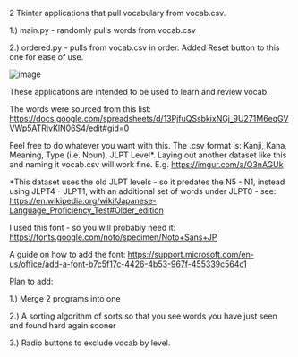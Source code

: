 2 Tkinter applications that pull vocabulary from vocab.csv.

1.) main.py - randomly pulls words from vocab.csv

2.) ordered.py - pulls from vocab.csv in order. Added Reset button to this one for ease of use.

![image](https://github.com/kona-13/JP-Vocab-GUI/assets/77511759/c8ffaa4e-f40b-4eb6-b302-0d298a042e35)

These applications are intended to be used to learn and review vocab.

The words were sourced from this list: https://docs.google.com/spreadsheets/d/13PjfuQSsbkixNGj_9U271M6eqGVVWp5ATRivKlN06S4/edit#gid=0

Feel free to do whatever you want with this. The .csv format is: Kanji, Kana, Meaning, Type (i.e. Noun), JLPT Level*. Laying out another dataset like this and naming it vocab.csv will work fine. E.g. https://imgur.com/a/Q3nAGUk

*This dataset uses the old JLPT levels - so it predates the N5 - N1, instead using JLPT4 - JLPT1, with an additional set of words under JLPT0 - see: https://en.wikipedia.org/wiki/Japanese-Language_Proficiency_Test#Older_edition

I used this font - so you will probably need it: https://fonts.google.com/noto/specimen/Noto+Sans+JP

A guide on how to add the font: https://support.microsoft.com/en-us/office/add-a-font-b7c5f17c-4426-4b53-967f-455339c564c1

Plan to add:

1.) Merge 2 programs into one

2.) A sorting algorithm of sorts so that you see words you have just seen and found hard again sooner

3.) Radio buttons to exclude vocab by level.
